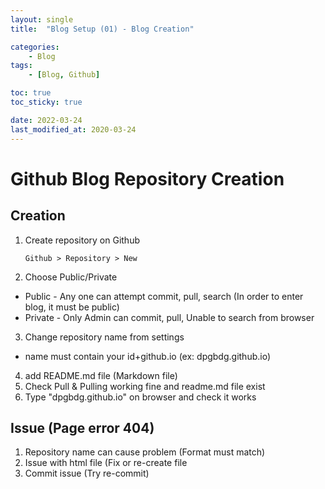 ```yaml
---
layout: single
title:  "Blog Setup (01) - Blog Creation"

categories:
    - Blog
tags:
    - [Blog, Github]

toc: true
toc_sticky: true

date: 2022-03-24
last_modified_at: 2020-03-24
---
```


# Github Blog Repository Creation
## Creation
  1. Create repository on Github 
      ```
      Github > Repository > New
      ```
  2. Choose Public/Private 
   - Public - Any one can attempt commit, pull, search (In order to enter blog, it must be public)
   - Private - Only Admin can commit, pull, Unable to search from browser
  3. Change repository name from settings
   - name must contain your id+github.io (ex: dpgbdg.github.io)
  4. add README.md file  (Markdown file)
  5. Check Pull & Pulling working fine and readme.md file exist
  6. Type "dpgbdg.github.io" on browser and check it works

## Issue (Page error 404)
  1. Repository name can cause problem (Format must match)
  2. Issue with html file (Fix or re-create file
  3. Commit issue (Try re-commit)